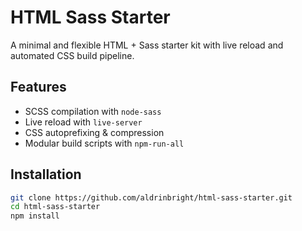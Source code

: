 # HTML Sass Starter

A minimal and flexible HTML + Sass starter kit with live reload and automated CSS build pipeline.

## Features

- SCSS compilation with `node-sass`
- Live reload with `live-server`
- CSS autoprefixing & compression
- Modular build scripts with `npm-run-all`

## Installation

```bash
git clone https://github.com/aldrinbright/html-sass-starter.git
cd html-sass-starter
npm install
